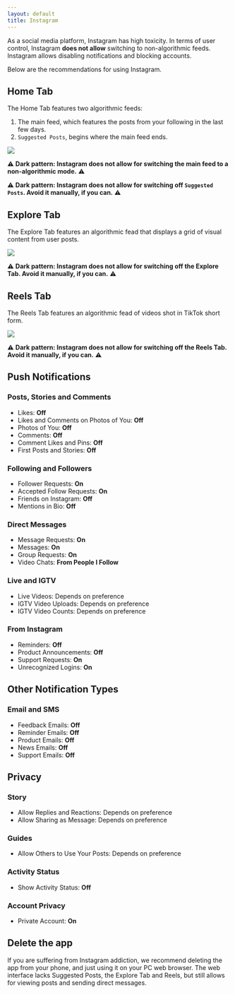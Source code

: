 ```yaml
---
layout: default
title: Instagram
---
```


As a social media platform, Instagram has high toxicity. In terms of user control, Instagram **does not allow** switching to non-algorithmic feeds. Instagram allows disabling notifications and blocking accounts.

Below are the recommendations for using Instagram.

## Home Tab

The Home Tab features two algorithmic feeds:

1. The main feed, which features the posts from your following in the last few days.
2. `Suggested Posts`, begins where the main feed ends.

![](/assets/instagram-home.jpg)

⚠️ **Dark pattern: Instagram does not allow for switching the main feed to a non-algorithmic mode.** ⚠️

⚠️ **Dark pattern: Instagram does not allow for switching off `Suggested Posts`. Avoid it manually, if you can.** ⚠️


## Explore Tab

The Explore Tab features an algorithmic fead that displays a grid of visual content from user posts.

![](/assets/instagram-explore.jpg)

⚠️ **Dark pattern: Instagram does not allow for switching off the Explore Tab. Avoid it manually, if you can.** ⚠️

## Reels Tab

The Reels Tab features an algorithmic fead of videos shot in TikTok short form.

![](/assets/instagram-reels.jpg)

⚠️ **Dark pattern: Instagram does not allow for switching off the Reels Tab. Avoid it manually, if you can.** ⚠️

## Push Notifications

### Posts, Stories and Comments

- Likes: **Off**
- Likes and Comments on Photos of You: **Off**
- Photos of You: **Off**
- Comments: **Off**
- Comment Likes and Pins: **Off**
- First Posts and Stories: **Off**

### Following and Followers

- Follower Requests: **On**
- Accepted Follow Requests: **On**
- Friends on Instagram: **Off**
- Mentions in Bio: **Off**

### Direct Messages

- Message Requests: **On**
- Messages: **On**
- Group Requests: **On**
- Video Chats: **From People I Follow**

### Live and IGTV

- Live Videos: Depends on preference
- IGTV Video Uploads: Depends on preference
- IGTV Video Counts: Depends on preference

### From Instagram

- Reminders: **Off**
- Product Announcements: **Off**
- Support Requests: **On**
- Unrecognized Logins: **On**

## Other Notification Types

### Email and SMS

- Feedback Emails: **Off**
- Reminder Emails: **Off**
- Product Emails: **Off**
- News Emails: **Off**
- Support Emails: **Off**

## Privacy

### Story

- Allow Replies and Reactions: Depends on preference
- Allow Sharing as Message: Depends on preference

### Guides

- Allow Others to Use Your Posts: Depends on preference

### Activity Status

- Show Activity Status: **Off**

### Account Privacy

- Private Account: **On**

## Delete the app

If you are suffering from Instagram addiction, we recommend deleting the app from your phone, and just using it on your PC web browser. The web interface lacks Suggested Posts, the Explore Tab and Reels, but still allows for viewing posts and sending direct messages.

